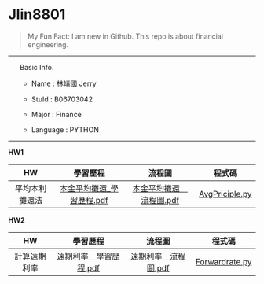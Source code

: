 Jlin8801
========

> My Fun Fact: I am new in Github.
> This repo is about financial engineering.
***
<ol>
Basic Info.

* Name : 林靖國 Jerry

* StuId : B06703042

* Major : Finance

* Language : PYTHON
</ol>

***
**HW1**

|HW         |        學習歷程           |        流程圖          |        程式碼       |
|:---:      |  :---------------------: | :-----------------------: | :---------------: |
|平均本利攤還法|[本金平均攤還_學習歷程.pdf][2]|[本金平均攤還＿流程圖.pdf][3]|[AvgPriciple.py][1]|

[1]: https://github.com/Jlin8801/Financial-engineering/blob/master/作業一/AvgPrinciple.py "AvgPriciple.py"
[2]: https://github.com/Jlin8801/Financial-engineering/blob/master/作業一/本金平均攤還_學習歷程.pdf        "本金平均攤還_學習歷程.pdf"
[3]: https://github.com/Jlin8801/Financial-engineering/blob/master/作業一/本金平均攤還＿流程圖.pdf        "本金平均攤還＿流程圖.pdf"

**HW2**

|HW         |        學習歷程           |        流程圖              |         程式碼       |
|:---:      |  :---------------------: | :-----------------------: |  :---------------:  |
|計算遠期利率 | [遠期利率＿學習歷程.pdf][5] |    [遠期利率＿流程圖.pdf][6] | [Forwardrate.py][4] |

[4]: https://github.com/Jlin8801/Financial-engineering/blob/master/作業二/Forwardrate.py "Forwardrate.py"
[5]: https://github.com/Jlin8801/Financial-engineering/blob/master/作業二/遠期利率＿學習歷程.pdf        "遠期利率＿學習歷程.pdf"
[6]: https://github.com/Jlin8801/Financial-engineering/blob/master/作業二/遠期利率＿流程圖.pdf        "遠期利率＿流程圖.pdf"
